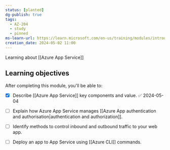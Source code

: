```yaml
---
status: [planted]
dg-publish: true
tags:
  - AZ-204
  - study
  - pinned
ms-learn-url: https://learn.microsoft.com/en-us/training/modules/introduction-to-azure-app-service/
creation_date: 2024-05-02 11:00
---
```


Learning about [[Azure App Service]]
## Learning objectives

After completing this module, you'll be able to:

- [x] Describe [[Azure App Service]] key components and value. ✅ 2024-05-04
- [ ] Explain how Azure App Service manages [[Azure App authentication and authorisation|authentication and authorization]].
- [ ] Identify methods to control inbound and outbound traffic to your web app.
- [ ] Deploy an app to App Service using [[Azure CLI]] commands.

